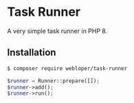 # Task Runner

A very simple task runner in PHP 8.


## Installation

```bash
$ composer require webloper/task-runner
```

```php
$runner = Runner::prepare([]);
$runner->add();
$runner->run();
```